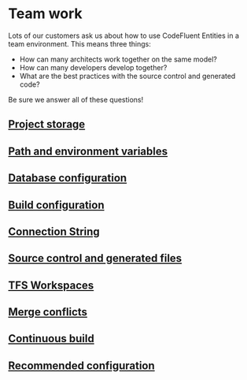 # Team work

Lots of our customers ask us about how to use CodeFluent Entities in a team environment. This means three things:
- How can many architects work together on the same model?
- How can many developers develop together?
- What are the best practices with the source control and generated code?

Be sure we answer all of these questions!


## [Project storage](team-work/project_storage.md)

## [Path and environment variables](team-work/path_and_environment_variables.md)

## [Database configuration](team-work/database_configuration.md)

## [Build configuration](team-work/build_configuration.md)

## [Connection String](team-work/connection_string.md)

## [Source control and generated files](team-work/source_control_and_generated_files.md)

## [TFS Workspaces](team-work/tfs_workspaces.md)

## [Merge conflicts](team-work/merge_conflicts.md)

## [Continuous build](team-work/continuous_build.md)

## [Recommended configuration](team-work/recommended_configuration.md)
